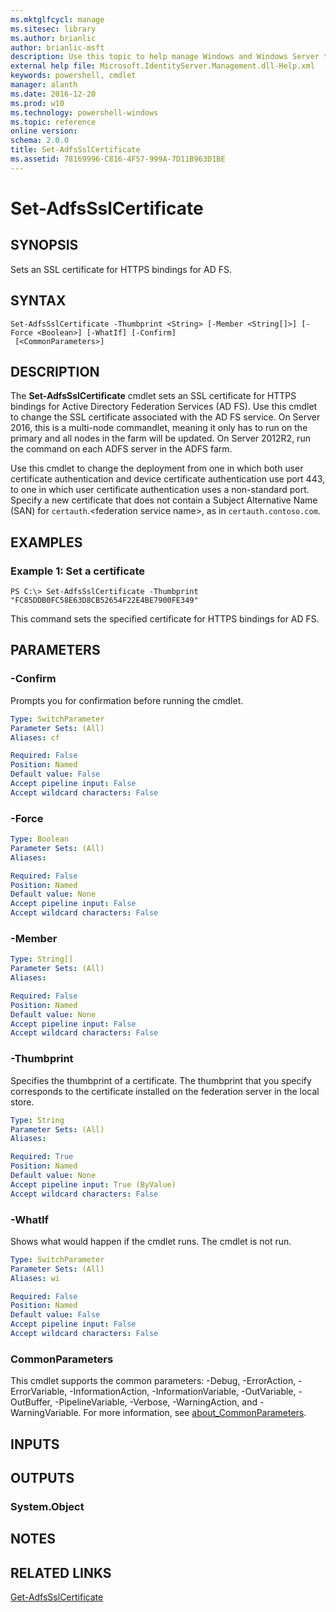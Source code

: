 ```yaml
---
ms.mktglfcycl: manage
ms.sitesec: library
ms.author: brianlic
author: brianlic-msft
description: Use this topic to help manage Windows and Windows Server technologies with Windows PowerShell.
external help file: Microsoft.IdentityServer.Management.dll-Help.xml
keywords: powershell, cmdlet
manager: alanth
ms.date: 2016-12-20
ms.prod: w10
ms.technology: powershell-windows
ms.topic: reference
online version: 
schema: 2.0.0
title: Set-AdfsSslCertificate
ms.assetid: 78169996-C816-4F57-999A-7D11B963D1BE
---
```


# Set-AdfsSslCertificate

## SYNOPSIS
Sets an SSL certificate for HTTPS bindings for AD FS.

## SYNTAX

```
Set-AdfsSslCertificate -Thumbprint <String> [-Member <String[]>] [-Force <Boolean>] [-WhatIf] [-Confirm]
 [<CommonParameters>]
```

## DESCRIPTION
The **Set-AdfsSslCertificate** cmdlet sets an SSL certificate for HTTPS bindings for Active Directory Federation Services (AD FS).
Use this cmdlet to change the SSL certificate associated with the AD FS service.  On Server 2016, this is a multi-node commandlet, meaning it only has to run on the primary and all nodes in the farm will be updated. On Server 2012R2, run the command on each ADFS server in the ADFS farm.

Use this cmdlet to change the deployment from one in which both user certificate authentication and device certificate authentication use port 443, to one in which user certificate authentication uses a non-standard port.
Specify a new certificate that does not contain a Subject Alternative Name (SAN) for `certauth`.\<federation service name\>, as in `certauth.contoso.com`.

## EXAMPLES

### Example 1: Set a certificate
```
PS C:\> Set-AdfsSslCertificate -Thumbprint "FC85DDB0FC58E63D8CB52654F22E4BE7900FE349"
```

This command sets the specified certificate for HTTPS bindings for AD FS.

## PARAMETERS

### -Confirm
Prompts you for confirmation before running the cmdlet.

```yaml
Type: SwitchParameter
Parameter Sets: (All)
Aliases: cf

Required: False
Position: Named
Default value: False
Accept pipeline input: False
Accept wildcard characters: False
```

### -Force


```yaml
Type: Boolean
Parameter Sets: (All)
Aliases: 

Required: False
Position: Named
Default value: None
Accept pipeline input: False
Accept wildcard characters: False
```

### -Member


```yaml
Type: String[]
Parameter Sets: (All)
Aliases: 

Required: False
Position: Named
Default value: None
Accept pipeline input: False
Accept wildcard characters: False
```

### -Thumbprint
Specifies the thumbprint of a certificate.
The thumbprint that you specify corresponds to the certificate installed on the federation server in the local store.

```yaml
Type: String
Parameter Sets: (All)
Aliases: 

Required: True
Position: Named
Default value: None
Accept pipeline input: True (ByValue)
Accept wildcard characters: False
```

### -WhatIf
Shows what would happen if the cmdlet runs.
The cmdlet is not run.

```yaml
Type: SwitchParameter
Parameter Sets: (All)
Aliases: wi

Required: False
Position: Named
Default value: False
Accept pipeline input: False
Accept wildcard characters: False
```

### CommonParameters
This cmdlet supports the common parameters: -Debug, -ErrorAction, -ErrorVariable, -InformationAction, -InformationVariable, -OutVariable, -OutBuffer, -PipelineVariable, -Verbose, -WarningAction, and -WarningVariable. For more information, see [about_CommonParameters](http://go.microsoft.com/fwlink/?LinkID=113216).

## INPUTS

## OUTPUTS

### System.Object

## NOTES

## RELATED LINKS

[Get-AdfsSslCertificate](./Get-AdfsSslCertificate.md)


